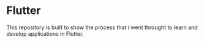 # Flutter
This repository is built to show the process that i went throught to learn and develop applications in Flutter. 
